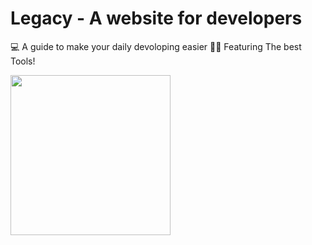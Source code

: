 # Legacy - A website for developers
💻 A guide to make your daily devoloping easier
👨‍💻 Featuring The best Tools!

<p align="left">
          <img width="256" height="256" src="">
</p>
